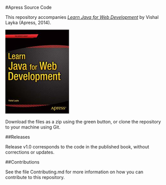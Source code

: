 #Apress Source Code

This repository accompanies [*Learn Java for Web Development*](http://www.apress.com/9781430259831) by Vishal Layka (Apress, 2014).

![Cover image](9781430259831.jpg)

Download the files as a zip using the green button, or clone the repository to your machine using Git.

##Releases

Release v1.0 corresponds to the code in the published book, without corrections or updates.

##Contributions

See the file Contributing.md for more information on how you can contribute to this repository.
